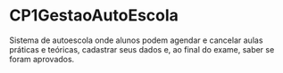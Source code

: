 # CP1GestaoAutoEscola
Sistema de autoescola onde alunos podem agendar e cancelar aulas práticas e teóricas, cadastrar seus dados e, ao final do exame, saber se foram aprovados.
